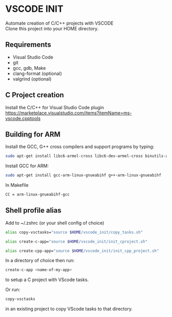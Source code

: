 # VSCODE INIT

Automate creation of C/C++ projects with VSCODE \
Clone this project into your HOME directory.

## Requirements

* Visual Studio Code
* git
* gcc, gdb, Make
* clang-format (optional)
* valgrind (optional)

## C Project creation

Install the C/C++ for Visual Studio Code plugin
<https://marketplace.visualstudio.com/items?itemName=ms-vscode.cpptools>

## Building for ARM

Install the GCC, G++ cross compilers and support programs by typing:

```sh
sudo apt-get install libc6-armel-cross libc6-dev-armel-cross binutils-arm-linux-gnueabi libncurses5-dev build-essential bison flex libssl-dev bc
```

Install GCC for ARM:

```sh
sudo apt-get install gcc-arm-linux-gnueabihf g++-arm-linux-gnueabihf
```

In Makefile

```sh
CC = arm-linux-gnueabihf-gcc
```

## Shell profile alias

Add to ~/.zshrc (or your shell config of choice)

```sh
alias copy-vsctasks="source $HOME/vscode_init/copy_tasks.sh"
```

```sh
alias create-c-app="source $HOME/vscode_init/init_cproject.sh"
```

```sh
alias create-cpp-app="source $HOME/vscode_init/init_cpp_project.sh"
```

In a directory of choice then run:

```sh
create-c-app <name-of-my-app>
```

to setup a C project with VScode tasks.

Or run:

```sh
copy-vsctasks
```

in an existing project to copy VScode tasks to that directory.
